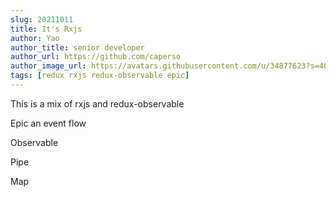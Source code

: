 ```yaml
---
slug: 20211011
title: It's Rxjs
author: Yao
author_title: senior developer
author_url: https://github.com/caperso
author_image_url: https://avatars.githubusercontent.com/u/34877623?s=400&u=8da3f1b8199cdbd5591ea229149fa663f2011065&v=4
tags: [redux rxjs redux-observable epic]
---
```


This is a mix of rxjs and redux-observable

Epic
an event flow

Observable

Pipe

Map
